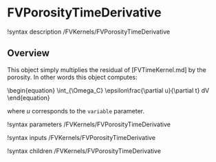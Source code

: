 # FVPorosityTimeDerivative

!syntax description /FVKernels/FVPorosityTimeDerivative

## Overview

This object simply multiplies the residual of [FVTimeKernel.md] by the
porosity. In other words this object computes:

\begin{equation}
\int_{\Omega_C} \epsilon\frac{\partial u}{\partial t} dV
\end{equation}

where $u$ corresponds to the `variable` parameter.

!syntax parameters /FVKernels/FVPorosityTimeDerivative

!syntax inputs /FVKernels/FVPorosityTimeDerivative

!syntax children /FVKernels/FVPorosityTimeDerivative
